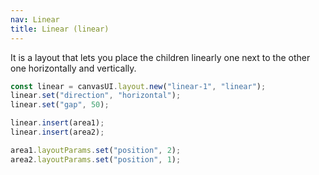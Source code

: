 ```yaml
---
nav: Linear
title: Linear (linear)
---
```


It is a layout that lets you place the children linearly one next to the other one horizontally and vertically.

```javascript
const linear = canvasUI.layout.new("linear-1", "linear");
linear.set("direction", "horizontal");
linear.set("gap", 50);

linear.insert(area1);
linear.insert(area2);

area1.layoutParams.set("position", 2);
area2.layoutParams.set("position", 1);
```
